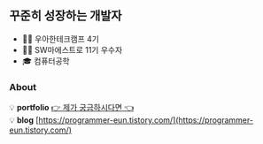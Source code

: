 ## 꾸준히 성장하는 개발자
* 👩‍💻 우아한테크캠프 4기
* 👩‍💻 SW마에스트로 11기 우수자
* 🎓 컴퓨터공학

### About
💡 **portfolio** [👉 제가 궁금하시다면 👈](https://eunseong.notion.site/0e35606c8c7f4a8c877cb340e2686fd6)    
💡 **blog** [https://programmer-eun.tistory.com/](https://programmer-eun.tistory.com/)   


<!--
**eun-seong/eun-seong** is a ✨ _special_ ✨ repository because its `README.md` (this file) appears on your GitHub profile.

Here are some ideas to get you started:

- 🔭 I’m currently working on ...
- 🌱 I’m currently learning ...
- 👯 I’m looking to collaborate on ...
- 🤔 I’m looking for help with ...
- 💬 Ask me about ...
- 📫 How to reach me: ...
- 😄 Pronouns: ...
- ⚡ Fun fact: ...
-->



